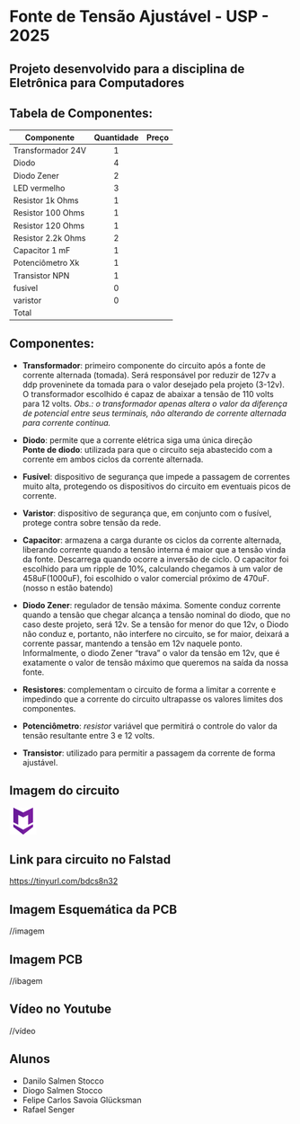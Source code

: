 # Fonte de Tensão Ajustável - USP - 2025
## Projeto desenvolvido para a disciplina de Eletrônica para Computadores
## Tabela de Componentes:
| Componente | Quantidade | Preço |
| -----------|:----------:|-----:|
| Transformador 24V | 1 | |
| Diodo | 4 | |
| Diodo Zener | 2 | |
| LED vermelho | 3 | |
| Resistor 1k Ohms | 1 | |
| Resistor 100 Ohms | 1| |
| Resistor 120 Ohms | 1| |
| Resistor 2.2k Ohms | 2| |
| Capacitor 1 mF | 1 | |
| Potenciômetro Xk| 1 | |
| Transistor NPN | 1 | |
| fusivel | 0 | |
| varistor | 0 | |
|Total | | |

## Componentes:
- **Transformador**: primeiro componente do circuito após a fonte de corrente alternada (tomada). Será responsável por reduzir de 127v a ddp proveninete da tomada para o valor desejado pela projeto (3-12v). O transformador escolhido é capaz de abaixar a tensão de 110 volts para 12 volts.
_Obs.: o transformador apenas altera o valor da diferença de potencial entre seus terminais, não alterando de corrente alternada para corrente contínua._

- **Diodo**: permite que a corrente elétrica siga uma única direção 
  <br> **Ponte de diodo**: utilizada para que o circuito seja abastecido com a corrente em ambos ciclos da corrente alternada.

- **Fusível**: dispositivo de segurança que impede a passagem de correntes muito alta, protegendo os dispositivos do circuito em eventuais picos de corrente.

- **Varistor**: dispositivo de segurança que, em conjunto com o fusível, protege contra sobre tensão da rede.

- **Capacitor**: armazena a carga durante os ciclos da corrente alternada, liberando corrente quando a tensão interna é maior que a tensão vinda da fonte. Descarrega quando ocorre a inversão de ciclo. O capacitor foi escolhido para um ripple de 10%, calculando chegamos à um valor de 458uF(1000uF), foi escolhido o valor comercial próximo de 470uF. (nosso n estão batendo)

- **Diodo Zener**: regulador de tensão máxima. Somente conduz corrente quando a tensão que chegar alcança a tensão nominal do diodo, que no caso deste projeto, será 12v. Se a tensão for menor do que 12v, o Diodo não conduz e, portanto, não interfere no circuito, se for maior, deixará a corrente passar, mantendo a tensão em 12v naquele ponto. Informalmente, o diodo Zener “trava” o valor da tensão em 12v, que é exatamente o valor de tensão máximo que queremos na saída da nossa fonte.

- **Resistores**: complementam o circuito de forma a limitar a corrente e impedindo que a corrente do circuito ultrapasse os valores limites dos componentes.

- **Potenciômetro**: *resistor* variável que permitirá o controle do valor da tensão resultante entre 3 e 12 volts.

- **Transistor**: utilizado para permitir a passagem da corrente de forma ajustável.

## Imagem do circuito
![alt text](https://github.com/adam-p/markdown-here/raw/master/src/common/images/icon48.png "Logo Title Text 1")

## Link para circuito no Falstad
https://tinyurl.com/bdcs8n32

## Imagem Esquemática da PCB
//imagem

## Imagem PCB
//ibagem

## Vídeo no Youtube
//vídeo 

## Alunos
- Danilo Salmen Stocco
- Diogo Salmen Stocco
- Felipe Carlos Savoia Glücksman
- Rafael Senger

